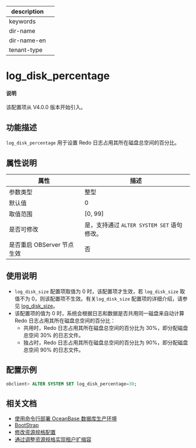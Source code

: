 |description||
|---|---|
|keywords||
|dir-name||
|dir-name-en||
|tenant-type||

# log_disk_percentage

<main id="notice" type='explain'>
  <h4>说明</h4>
  <p>该配置项从 V4.0.0 版本开始引入。</p>
</main>

## 功能描述

`log_disk_percentage` 用于设置 Redo 日志占用其所在磁盘总空间的百分比。

## 属性说明

| **属性** | **描述** |
| --- | --- |
| 参数类型 | 整型 |
| 默认值 | 0 |
| 取值范围 | [0, 99] |
| 是否可修改  | 是，支持通过 `ALTER SYSTEM SET` 语句修改。|
| 是否重启 OBServer 节点生效 | 否 |

## 使用说明

* <code>log_disk_size</code> 配置项取值为 0 时，该配置项才生效，若 <code>log_disk_size</code> 取值不为 0，则该配置项不生效。有关<code>log_disk_size</code> 配置项的详细介绍，请参见 <a href="23700.log_disk_size.md">log_disk_size</a>。
* 该配置项的值为 0 时，系统会根据日志和数据是否共用同一磁盘来自动计算 Redo 日志占用其所在磁盘总空间的百分比：
  * 共用时，Redo 日志占用其所在磁盘总空间的百分比为 30%，即分配磁盘总空间 30% 的日志文件。
  * 独占时，Redo 日志占用其所在磁盘总空间的百分比为 90%，即分配磁盘总空间 90% 的日志文件。

## 配置示例

```sql
obclient> ALTER SYSTEM SET log_disk_percentage=30;
```

## 相关文档

* [使用命令行部署 OceanBase 数据库生产环境](../../../../400.deploy/500.deploy-oceanbase-database-community-edition/200.local-deployment/500.deploy-OceanBase-database-of-multi-node-cluster.md)
* [BootStrap](../../../../600.manage/1000.troubleshooting/200.bootstrap.md)
* [修改资源规格配置](../../../../600.manage/200.tenant-management/600.common-tenant-operations/1600.resource-specification-management/200.modify-the-configuration-of-a-resource-unit.md)
* [通过调整资源规格实现租户扩缩容](../../../../600.manage/200.tenant-management/600.common-tenant-operations/800.tenant-scale-in-and-out/200.adjust-resource-specifications.md)
